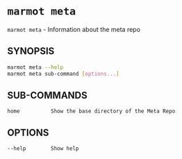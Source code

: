# `marmot meta`

`marmot meta` - Information about the meta repo

## SYNOPSIS

```sh
marmot meta --help
marmot meta sub-command [options...]
```

## SUB-COMMANDS

```text
home          Show the base directory of the Meta Repo
```

## OPTIONS

```text
--help        Show help
```
